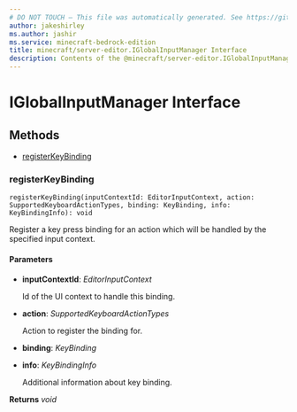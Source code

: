 ```yaml
---
# DO NOT TOUCH — This file was automatically generated. See https://github.com/mojang/minecraftapidocsgenerator to modify descriptions, examples, etc.
author: jakeshirley
ms.author: jashir
ms.service: minecraft-bedrock-edition
title: minecraft/server-editor.IGlobalInputManager Interface
description: Contents of the @minecraft/server-editor.IGlobalInputManager class.
---
```

# IGlobalInputManager Interface

## Methods
- [registerKeyBinding](#registerkeybinding)

### **registerKeyBinding**
`
registerKeyBinding(inputContextId: EditorInputContext, action: SupportedKeyboardActionTypes, binding: KeyBinding, info: KeyBindingInfo): void
`

Register a key press binding for an action which will be handled by the specified input context.

#### **Parameters**
- **inputContextId**: *EditorInputContext*
  
  Id of the UI context to handle this binding.
- **action**: *SupportedKeyboardActionTypes*
  
  Action to register the binding for.
- **binding**: *KeyBinding*
- **info**: *KeyBindingInfo*
  
  Additional information about key binding.

**Returns** *void*
